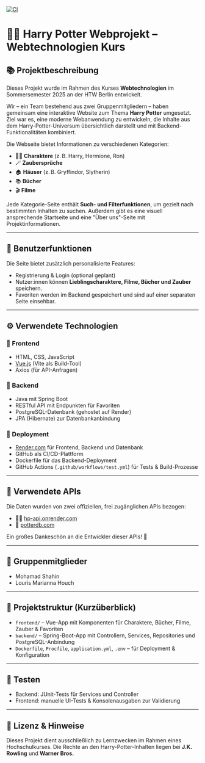 [![CI](https://github.com/mo-sh44/HarryPotterWebTech/actions/workflows/test.yml/badge.svg)](https://github.com/mo-sh44/HarryPotterWebTech/actions/workflows/test.yml)

# 🧙‍♂️ Harry Potter Webprojekt – Webtechnologien Kurs

## 📚 Projektbeschreibung

Dieses Projekt wurde im Rahmen des Kurses **Webtechnologien** im Sommersemester 2025 an der HTW Berlin entwickelt.

Wir – ein Team bestehend aus zwei Gruppenmitgliedern – haben gemeinsam eine interaktive Website zum Thema **Harry Potter** umgesetzt. Ziel war es, eine moderne Webanwendung zu entwickeln, die Inhalte aus dem Harry-Potter-Universum übersichtlich darstellt und mit Backend-Funktionalitäten kombiniert.

Die Webseite bietet Informationen zu verschiedenen Kategorien:

- 🧑‍🎓 **Charaktere** (z. B. Harry, Hermione, Ron)
- 🪄 **Zaubersprüche**
- 🏠 **Häuser** (z. B. Gryffindor, Slytherin)
- 📚 **Bücher**
- 🎬 **Filme**

Jede Kategorie-Seite enthält **Such- und Filterfunktionen**, um gezielt nach bestimmten Inhalten zu suchen. Außerdem gibt es eine visuell ansprechende Startseite und eine "Über uns"-Seite mit Projektinformationen.

---

## 🔐 Benutzerfunktionen

Die Seite bietet zusätzlich personalisierte Features:

- Registrierung & Login (optional geplant)
- Nutzer:innen können **Lieblingscharaktere, Filme, Bücher und Zauber** speichern.
- Favoriten werden im Backend gespeichert und sind auf einer separaten Seite einsehbar.

---

## ⚙️ Verwendete Technologien

### 🎨 Frontend
- HTML, CSS, JavaScript
- [Vue.js](https://vuejs.org/) (Vite als Build-Tool)
- Axios (für API-Anfragen)

### 🔧 Backend
- Java mit Spring Boot
- RESTful API mit Endpunkten für Favoriten
- PostgreSQL-Datenbank (gehostet auf Render)
- JPA (Hibernate) zur Datenbankanbindung

### 🚀 Deployment
- [Render.com](https://render.com) für Frontend, Backend und Datenbank
- GitHub als CI/CD-Plattform
- Dockerfile für das Backend-Deployment
- GitHub Actions (`.github/workflows/test.yml`) für Tests & Build-Prozesse

---

## 🔗 Verwendete APIs

Die Daten wurden von zwei offiziellen, frei zugänglichen APIs bezogen:

- 🧙‍♂️ [hp-api.onrender.com](https://hp-api.onrender.com/)
- 🎥 [potterdb.com](https://potterdb.com/movies)

Ein großes Dankeschön an die Entwickler dieser APIs! 🙌

---

## 👥 Gruppenmitglieder

- Mohamad Shahin
- Louris Marianna Houch

---

## 📁 Projektstruktur (Kurzüberblick)

- `frontend/` – Vue-App mit Komponenten für Charaktere, Bücher, Filme, Zauber & Favoriten
- `backend/` – Spring-Boot-App mit Controllern, Services, Repositories und PostgreSQL-Anbindung
- `Dockerfile`, `Procfile`, `application.yml`, `.env` – für Deployment & Konfiguration

---

## 🧪 Testen

- Backend: JUnit-Tests für Services und Controller
- Frontend: manuelle UI-Tests & Konsolenausgaben zur Validierung

---

## 📝 Lizenz & Hinweise

Dieses Projekt dient ausschließlich zu Lernzwecken im Rahmen eines Hochschulkurses. Die Rechte an den Harry-Potter-Inhalten liegen bei **J.K. Rowling** und **Warner Bros.**
